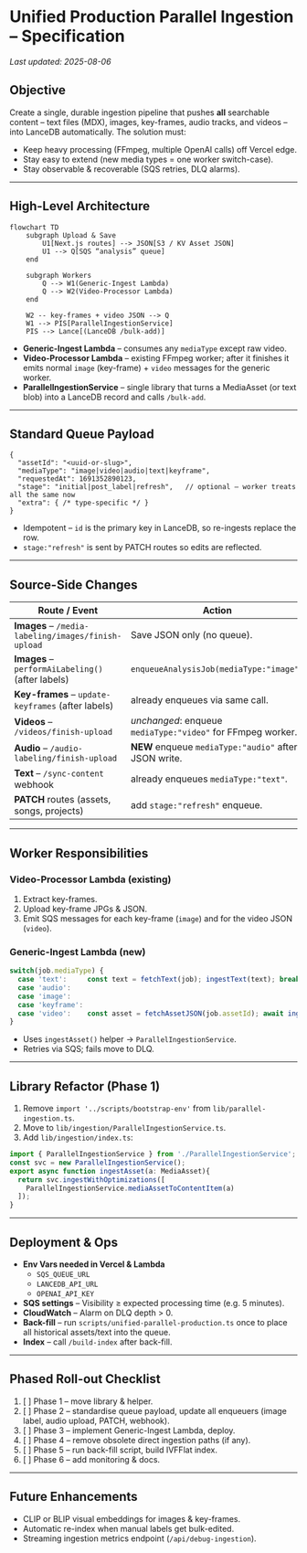 # Unified Production Parallel Ingestion – Specification

_Last updated: 2025-08-06_

## Objective
Create a single, durable ingestion pipeline that pushes **all** searchable content – text files (MDX), images, key-frames, audio tracks, and videos – into LanceDB automatically.  The solution must:

* Keep heavy processing (FFmpeg, multiple OpenAI calls) off Vercel edge.
* Stay easy to extend (new media types = one worker switch-case).
* Stay observable & recoverable (SQS retries, DLQ alarms).

---

## High-Level Architecture

```mermaid
flowchart TD
    subgraph Upload & Save
        U1[Next.js routes] --> JSON[S3 / KV Asset JSON]
        U1 --> Q[SQS “analysis” queue]
    end

    subgraph Workers
        Q --> W1(Generic-Ingest Lambda)
        Q --> W2(Video-Processor Lambda)
    end

    W2 -- key-frames + video JSON --> Q
    W1 --> PIS[ParallelIngestionService]
    PIS --> Lance[(LanceDB /bulk-add)]
```

* **Generic-Ingest Lambda** – consumes any `mediaType` except raw video.
* **Video-Processor Lambda** – existing FFmpeg worker; after it finishes it emits normal `image` (key-frame) + `video` messages for the generic worker.
* **ParallelIngestionService** – single library that turns a MediaAsset (or text blob) into a LanceDB record and calls `/bulk-add`.

---

## Standard Queue Payload

```jsonc
{
  "assetId": "<uuid-or-slug>",
  "mediaType": "image|video|audio|text|keyframe",
  "requestedAt": 1691352890123,
  "stage": "initial|post_label|refresh",   // optional – worker treats all the same now
  "extra": { /* type-specific */ }
}
```

* Idempotent – `id` is the primary key in LanceDB, so re-ingests replace the row.
* `stage:"refresh"` is sent by PATCH routes so edits are reflected.

---

## Source-Side Changes

| Route / Event | Action |
|---------------|--------|
| **Images** – `/media-labeling/images/finish-upload` | Save JSON only (no queue). |
| **Images** – `performAiLabeling()` (after labels) | `enqueueAnalysisJob(mediaType:"image")` |
| **Key-frames** – `update-keyframes` (after labels) | already enqueues via same call. |
| **Videos** – `/videos/finish-upload` | _unchanged_: enqueue `mediaType:"video"` for FFmpeg worker. |
| **Audio** – `/audio-labeling/finish-upload` | **NEW** enqueue `mediaType:"audio"` after JSON write. |
| **Text** – `/sync-content` webhook | already enqueues `mediaType:"text"`. |
| **PATCH** routes (assets, songs, projects) | add `stage:"refresh"` enqueue. |

---

## Worker Responsibilities

### Video-Processor Lambda (existing)
1. Extract key-frames.
2. Upload key-frame JPGs & JSON.
3. Emit SQS messages for each key-frame (`image`) and for the video JSON (`video`).

### Generic-Ingest Lambda (new)
```ts
switch(job.mediaType) {
  case 'text':     const text = fetchText(job); ingestText(text); break;
  case 'audio':
  case 'image':
  case 'keyframe':
  case 'video':    const asset = fetchAssetJSON(job.assetId); await ingestAsset(asset);
}
```
* Uses `ingestAsset()` helper → `ParallelIngestionService`.
* Retries via SQS; fails move to DLQ.

---

## Library Refactor (Phase 1)
1. Remove `import '../scripts/bootstrap-env'` from `lib/parallel-ingestion.ts`.
2. Move to `lib/ingestion/ParallelIngestionService.ts`.
3. Add `lib/ingestion/index.ts`:
```ts
import { ParallelIngestionService } from './ParallelIngestionService';
const svc = new ParallelIngestionService();
export async function ingestAsset(a: MediaAsset){
  return svc.ingestWithOptimizations([
    ParallelIngestionService.mediaAssetToContentItem(a)
  ]);
}
```

---

## Deployment & Ops
* **Env Vars needed in Vercel & Lambda**
  * `SQS_QUEUE_URL`
  * `LANCEDB_API_URL`
  * `OPENAI_API_KEY`
* **SQS settings** – Visibility ≥ expected processing time (e.g. 5 minutes).
* **CloudWatch** – Alarm on DLQ depth > 0.
* **Back-fill** – run `scripts/unified-parallel-production.ts` once to place all historical assets/text into the queue.
* **Index** – call `/build-index` after back-fill.

---

## Phased Roll-out Checklist

1. [ ] Phase 1 – move library & helper.
2. [ ] Phase 2 – standardise queue payload, update all enqueuers (image label, audio upload, PATCH, webhook).
3. [ ] Phase 3 – implement Generic-Ingest Lambda, deploy.
4. [ ] Phase 4 – remove obsolete direct ingestion paths (if any).
5. [ ] Phase 5 – run back-fill script, build IVFFlat index.
6. [ ] Phase 6 – add monitoring & docs.

---

## Future Enhancements
* CLIP or BLIP visual embeddings for images & key-frames.
* Automatic re-index when manual labels get bulk-edited.
* Streaming ingestion metrics endpoint (`/api/debug-ingestion`).
